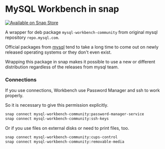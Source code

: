 # MySQL Workbench in snap

[![Available on Snap Store](https://snapcraft.io/static/images/badges/en/snap-store-white.svg)](https://snapcraft.io/mysql-workbench-community)

A wrapper for deb package `mysql-workbench-community` from original mysql repository `repo.mysql.com`.

Official packages from [mysql](https://dev.mysql.com/downloads/workbench/) tend to take a long time to come out on 
newly released operating systems or they don't even exist.

Wrapping this package in snap makes it possible to use a new or different distribution regardless of the releases from
mysql team.

### Connections
If you use connections, Workbench use Password Manager and ssh to work properly.

So it is necessary to give this permission explicitly.
```sh
snap connect mysql-workbench-community:password-manager-service 
snap connect mysql-workbench-community:ssh-keys
```
Or if you use files on external disks or need to print files, too.
```sh
snap connect mysql-workbench-community:cups-control
snap connect mysql-workbench-community:removable-media
```
